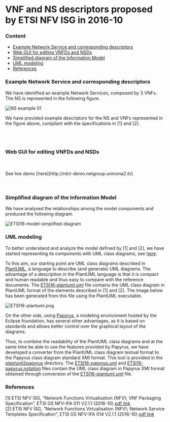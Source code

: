 # VNF and NS descriptors proposed by ETSI NFV ISG in 2016-10

### Content
- [Example Network Service and corresponding descriptors](#example-network-service-and-corresponding-descriptors)
- [Web GUI for editing VNFDs and NSDs](#web-gui-for-editing-vnfds-and-nsds)
- [Simplified diagram of the Information Model](#simplified-diagram-of-the-information-model)
- [UML modeling](#uml-modeling)
- [References](#references)

### Example Network Service and corresponding descriptors
We have identified an example Network Services, composed by 3 VNFs. The NS is represented in the following figure.

![NS example 01](https://github.com/superfluidity/RFB/blob/master/ETSI16/images/NS-example-01-ETSI16.png)

We have provided example descriptors for the NS and VNFs represented in the figure above, compliant with the specifications in [1] and [2].

<br /> 
<br />

### Web GUI for editing VNFDs and NSDs
<br /> 
<br /> 
See live demo [here](http://rdcl-demo.netgroup.uniroma2.it/)

<br /> 
<br /> 
<br /> 

### Simplified diagram of the Information Model
We have analysed the relationships among the model components and produced the following diagram.

![ETSI16-model-simplified-diagram](https://github.com/superfluidity/RFB/blob/master/ETSI16/images/ETSI16-overall-simplified-diagram.png)

### UML modeling

To better understand and analyze the model defined by [1] and [2], we have started representing its components with UML class diagrams, see [here](https://github.com/superfluidity/RFB/tree/master/ETSI16/UML).

To this aim, our starting point are UML class diagrams described in [PlantUML](http://plantuml.com/class-diagram), a language to describe (and generate) UML diagrams. The advantage of a description in the PlantUML language is that it is compact and human readable and thus easy to compare with the reference documents. The [ETSI16-plantuml.uml](https://github.com/superfluidity/RFB/tree/master/ETSI16/UML/ETSI16-plantuml.uml) file contains the UML class diagram in PlantUML format of the elements described in [1] and [2]. The image below has been generated from this file using the PlantUML executable.

![ETSI16-plantuml.png](https://github.com/superfluidity/RFB/blob/master/ETSI16/UML/ETSI16-plantuml.png)

On the other side, using [Papyrus](https://eclipse.org/papyrus/), a modeling environment hosted by the Eclipse foundation, has several other advantages, as it is based on standards and allows better control over the graphical layout of the diagrams.

Thus, to combine the readability of the PlantUML class diagrams and at the same time be able to use the features provided by Papyrus, we have developed a converter from the PlantUML class diagram textual format to the Papyrus class diagram standard XMI format. This tool is provided in the [plantuml2papyrus](https://github.com/superfluidity/RFB/tree/master/ETSI16/UML/plantuml2papyrus/) directory.  The [ETSI16-papyrus.uml](https://github.com/superfluidity/RFB/tree/master/ETSI16/UML/ETSI16-papyrus.uml) and [ETSI16-papyrus.notation](https://github.com/superfluidity/RFB/tree/master/ETSI16/UML/ETSI16-papyrus.notation) files contain the UML class diagram in Papyrus XMI format obtained through conversion of the [ETSI16-plantuml.uml](https://github.com/superfluidity/RFB/tree/master/ETSI16/UML/ETSI16-plantuml.uml) file. 

### References
[1] ETSI NFV ISG, “Network Functions Virtualisation (NFV); VNF Packaging Specification”, ETSI GS NFV-IFA 011 V2.1.1 (2016-10) [pdf link](http://www.etsi.org/deliver/etsi_gs/NFV-IFA/001_099/011/02.01.01_60/gs_NFV-IFA011v020101p.pdf)  
[2] ETSI NFV ISG, “Network Functions Virtualisation (NFV); Network Service Templates Specification”, ETSI GS NFV-IFA 014 V2.1.1 (2016-10) [pdf link](http://www.etsi.org/deliver/etsi_gs/NFV-IFA/001_099/014/02.01.01_60/gs_NFV-IFA014v020101p.pdf)
